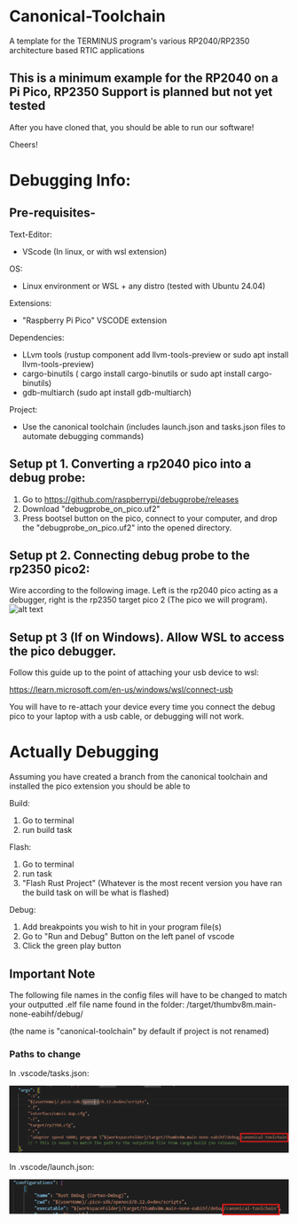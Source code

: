 # Canonical-Toolchain
A template for the TERMINUS program's various RP2040/RP2350 architecture based RTIC applications

## This is a minimum example for the RP2040 on a Pi Pico, RP2350 Support is planned but not yet tested

After you have cloned that, you should be able to run our software!

Cheers!

# Debugging Info:

## Pre-requisites-

Text-Editor:
- VScode (In linux, or with wsl extension)

OS:
- Linux environment or WSL + any distro (tested with Ubuntu 24.04)

Extensions:
- "Raspberry Pi Pico" VSCODE extension

Dependencies:
- LLvm tools (rustup component add llvm-tools-preview or sudo apt install llvm-tools-preview)
- cargo-binutils ( cargo install cargo-binutils or sudo apt install cargo-binutils)
- gdb-multiarch (sudo apt install gdb-multiarch)

Project: 
- Use the canonical toolchain (includes launch.json and tasks.json files to automate debugging commands)

## Setup pt 1. Converting a rp2040 pico into a debug probe:


1. Go to https://github.com/raspberrypi/debugprobe/releases
2. Download "debugprobe_on_pico.uf2"
3. Press bootsel button on the pico, connect to your computer, and drop the "debugprobe_on_pico.uf2" into the opened directory.

## Setup pt 2. Connecting debug probe to the rp2350 pico2:

Wire according to the following image. Left is the rp2040 pico acting as a debugger, right is the rp2350 target pico 2 (The pico we will program).
![alt text](image.png)

## Setup pt 3 (If on Windows). Allow WSL to access the pico debugger.

Follow this guide up to the point of attaching your usb device to wsl:

https://learn.microsoft.com/en-us/windows/wsl/connect-usb

You will have to re-attach your device every time you connect the debug pico to your laptop with a usb cable, or debugging will not work.

# Actually Debugging

Assuming you have created a branch from the canonical toolchain and installed the pico extension you should be able to 

Build: 
1. Go to terminal
2. run build task

Flash: 
1. Go to terminal
2. run task
3. "Flash Rust Project"
(Whatever is the most recent version you have ran the build task on will be what is flashed)

Debug: 
1. Add breakpoints you wish to hit in your program file(s)
2. Go to "Run and Debug" Button on the left panel of vscode
3. Click the green play button

## Important Note

The following file names in the config files will have to be changed to match your outputted .elf file name found in the folder:
/target/thumbv8m.main-none-eabihf/debug/

(the name is "canonical-toolchain" by default if project is not renamed)

### Paths to change
In .vscode/tasks.json:

![alt text](docs/images/image-1.png)

In .vscode/launch.json:

![alt text](docs/images/image-2.png)



